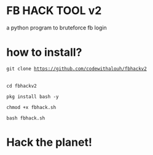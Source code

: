 
# FB HACK TOOL v2

a python program to bruteforce fb login

# how to install?

<code>git clone https://github.com/codewithalouh/fbhackv2 </code> <br>

<code>cd fbhackv2 </code> <br>

<code>pkg install bash -y</code> <br>

<code>chmod +x fbhack.sh</code> <br>

<code>bash fbhack.sh </code> <br>

# Hack the planet!
